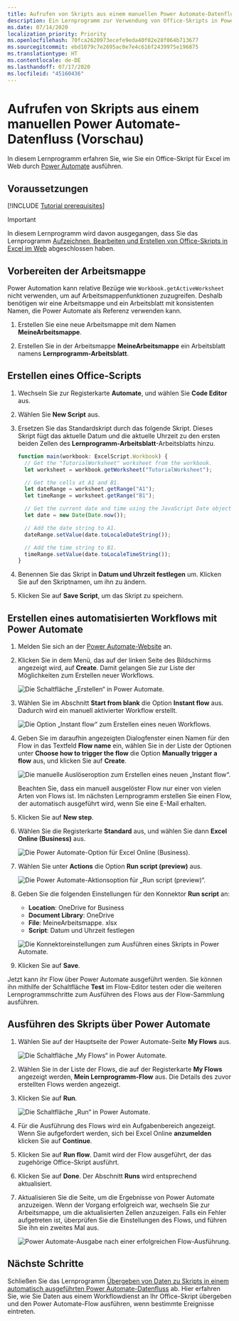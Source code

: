 ```yaml
---
title: Aufrufen von Skripts aus einem manuellen Power Automate-Datenfluss
description: Ein Lernprogramm zur Verwendung von Office-Skripts in Power Automate durch einen manuellen Auslöser.
ms.date: 07/14/2020
localization_priority: Priority
ms.openlocfilehash: 70fca2620973ecefe9eda40f02e28f064b713677
ms.sourcegitcommit: ebd1079c7e2695ac0e7e4c616f2439975e196875
ms.translationtype: HT
ms.contentlocale: de-DE
ms.lasthandoff: 07/17/2020
ms.locfileid: "45160436"
---
```

# <a name="call-scripts-from-a-manual-power-automate-flow-preview"></a>Aufrufen von Skripts aus einem manuellen Power Automate-Datenfluss (Vorschau)

In diesem Lernprogramm erfahren Sie, wie Sie ein Office-Skript für Excel im Web durch [Power Automate](https://flow.microsoft.com) ausführen.

## <a name="prerequisites"></a>Voraussetzungen

[!INCLUDE [Tutorial prerequisites](../includes/power-automate-tutorial-prerequisites.md)]

> [!IMPORTANT]
> In diesem Lernprogramm wird davon ausgegangen, dass Sie das Lernprogramm [Aufzeichnen, Bearbeiten und Erstellen von Office-Skripts in Excel im Web](excel-tutorial.md) abgeschlossen haben.

## <a name="prepare-the-workbook"></a>Vorbereiten der Arbeitsmappe

Power Automation kann relative Bezüge wie `Workbook.getActiveWorksheet` nicht verwenden, um auf Arbeitsmappenfunktionen zuzugreifen. Deshalb benötigen wir eine Arbeitsmappe und ein Arbeitsblatt mit konsistenten Namen, die Power Automate als Referenz verwenden kann.

1. Erstellen Sie eine neue Arbeitsmappe mit dem Namen **MeineArbeitsmappe**.

2. Erstellen Sie in der Arbeitsmappe **MeineArbeitsmappe** ein Arbeitsblatt namens **Lernprogramm-Arbeitsblatt**.

## <a name="create-an-office-script"></a>Erstellen eines Office-Scripts

1. Wechseln Sie zur Registerkarte **Automate**, und wählen Sie **Code Editor** aus.

2. Wählen Sie **New Script** aus.

3. Ersetzen Sie das Standardskript durch das folgende Skript. Dieses Skript fügt das aktuelle Datum und die aktuelle Uhrzeit zu den ersten beiden Zellen des **Lernprogramm-Arbeitsblatt**-Arbeitsblatts hinzu.

    ```TypeScript
    function main(workbook: ExcelScript.Workbook) {
      // Get the "TutorialWorksheet" worksheet from the workbook.
      let worksheet = workbook.getWorksheet("TutorialWorksheet");

      // Get the cells at A1 and B1.
      let dateRange = worksheet.getRange("A1");
      let timeRange = worksheet.getRange("B1");

      // Get the current date and time using the JavaScript Date object.
      let date = new Date(Date.now());

      // Add the date string to A1.
      dateRange.setValue(date.toLocaleDateString());

      // Add the time string to B1.
      timeRange.setValue(date.toLocaleTimeString());
    }
    ```

4. Benennen Sie das Skript in **Datum und Uhrzeit festlegen** um. Klicken Sie auf den Skriptnamen, um ihn zu ändern.

5. Klicken Sie auf **Save Script**, um das Skript zu speichern.

## <a name="create-an-automated-workflow-with-power-automate"></a>Erstellen eines automatisierten Workflows mit Power Automate

1. Melden Sie sich an der [Power Automate-Website](https://flow.microsoft.com) an.

2. Klicken Sie in dem Menü, das auf der linken Seite des Bildschirms angezeigt wird, auf **Create**. Damit gelangen Sie zur Liste der Möglichkeiten zum Erstellen neuer Workflows.

    ![Die Schaltfläche „Erstellen“ in Power Automate.](../images/power-automate-tutorial-1.png)

3. Wählen Sie im Abschnitt **Start from blank** die Option **Instant flow** aus. Dadurch wird ein manuell aktivierter Workflow erstellt.

    ![Die Option „Instant flow“ zum Erstellen eines neuen Workflows.](../images/power-automate-tutorial-2.png)

4. Geben Sie im daraufhin angezeigten Dialogfenster einen Namen für den Flow in das Textfeld **Flow name** ein, wählen Sie in der Liste der Optionen unter **Choose how to trigger the flow** die Option **Manually trigger a flow** aus, und klicken Sie auf **Create**.

    ![Die manuelle Auslöseroption zum Erstellen eines neuen „Instant flow“.](../images/power-automate-tutorial-3.png)

    Beachten Sie, dass ein manuell ausgelöster Flow nur einer von vielen Arten von Flows ist. Im nächsten Lernprogramm erstellen Sie einen Flow, der automatisch ausgeführt wird, wenn Sie eine E-Mail erhalten.

5. Klicken Sie auf **New step**.

6. Wählen Sie die Registerkarte **Standard** aus, und wählen Sie dann **Excel Online (Business)** aus.

    ![Die Power Automate-Option für Excel Online (Business).](../images/power-automate-tutorial-4.png)

7. Wählen Sie unter **Actions** die Option **Run script (preview)** aus.

    ![Die Power Automate-Aktionsoption für „Run script (preview)“.](../images/power-automate-tutorial-5.png)

8. Geben Sie die folgenden Einstellungen für den Konnektor **Run script** an:

    - **Location**: OneDrive for Business
    - **Document Library**: OneDrive
    - **File**: MeineArbeitsmappe. xlsx
    - **Script**: Datum und Uhrzeit festlegen

    ![Die Konnektoreinstellungen zum Ausführen eines Skripts in Power Automate.](../images/power-automate-tutorial-6.png)

9. Klicken Sie auf **Save**.

Jetzt kann ihr Flow über Power Automate ausgeführt werden. Sie können ihn mithilfe der Schaltfläche **Test** im Flow-Editor testen oder die weiteren Lernprogrammschritte zum Ausführen des Flows aus der Flow-Sammlung ausführen.

## <a name="run-the-script-through-power-automate"></a>Ausführen des Skripts über Power Automate

1. Wählen Sie auf der Hauptseite der Power Automate-Seite **My Flows** aus.

    ![Die Schaltfläche „My Flows“ in Power Automate.](../images/power-automate-tutorial-7.png)

2. Wählen Sie in der Liste der Flows, die auf der Registerkarte **My Flows** angezeigt werden, **Mein Lernprogramm-Flow** aus. Die Details des zuvor erstellten Flows werden angezeigt.

3. Klicken Sie auf **Run**.

    ![Die Schaltfläche „Run“ in Power Automate.](../images/power-automate-tutorial-8.png)

4. Für die Ausführung des Flows wird ein Aufgabenbereich angezeigt. Wenn Sie aufgefordert werden, sich bei Excel Online **anzumelden** klicken Sie auf **Continue**.

5. Klicken Sie auf **Run flow**. Damit wird der Flow ausgeführt, der das zugehörige Office-Skript ausführt.

6. Klicken Sie auf **Done**. Der Abschnitt **Runs** wird entsprechend aktualisiert.

7. Aktualisieren Sie die Seite, um die Ergebnisse von Power Automate anzuzeigen. Wenn der Vorgang erfolgreich war, wechseln Sie zur Arbeitsmappe, um die aktualisierten Zellen anzuzeigen. Falls ein Fehler aufgetreten ist, überprüfen Sie die Einstellungen des Flows, und führen Sie ihn ein zweites Mal aus.

    ![Power Automate-Ausgabe nach einer erfolgreichen Flow-Ausführung.](../images/power-automate-tutorial-9.png)

## <a name="next-steps"></a>Nächste Schritte

Schließen Sie das Lernprogramm [Übergeben von Daten zu Skripts in einem automatisch ausgeführten Power Automate-Datenfluss](excel-power-automate-trigger.md) ab. Hier erfahren Sie, wie Sie Daten aus einem Workflowdienst an Ihr Office-Skript übergeben und den Power Automate-Flow ausführen, wenn bestimmte Ereignisse eintreten.
